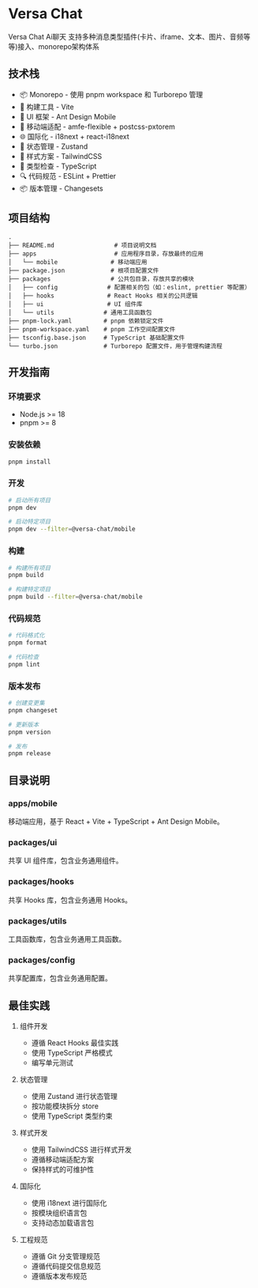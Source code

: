 # Versa Chat

Versa Chat Ai聊天 支持多种消息类型插件(卡片、iframe、文本、图片、音频等等)接入、monorepo架构体系

## 技术栈

- 📦 Monorepo - 使用 pnpm workspace 和 Turborepo 管理
- 🚀 构建工具 - Vite
- 🎨 UI 框架 - Ant Design Mobile
- 📱 移动端适配 - amfe-flexible + postcss-pxtorem
- 🌐 国际化 - i18next + react-i18next
- 🎯 状态管理 - Zustand
- 🎨 样式方案 - TailwindCSS
- 📝 类型检查 - TypeScript
- 🔍 代码规范 - ESLint + Prettier
- 📦 版本管理 - Changesets

## 项目结构

```
.
├── README.md                 # 项目说明文档
├── apps                      # 应用程序目录，存放最终的应用
│   └── mobile               # 移动端应用
├── package.json             # 根项目配置文件
├── packages                 # 公共包目录，存放共享的模块
│   ├── config              # 配置相关的包（如：eslint, prettier 等配置）
│   ├── hooks               # React Hooks 相关的公共逻辑
│   ├── ui                  # UI 组件库
│   └── utils              # 通用工具函数包
├── pnpm-lock.yaml         # pnpm 依赖锁定文件
├── pnpm-workspace.yaml    # pnpm 工作空间配置文件
├── tsconfig.base.json     # TypeScript 基础配置文件
└── turbo.json             # Turborepo 配置文件，用于管理构建流程
```

## 开发指南

### 环境要求

- Node.js >= 18
- pnpm >= 8

### 安装依赖

```bash
pnpm install
```

### 开发

```bash
# 启动所有项目
pnpm dev

# 启动特定项目
pnpm dev --filter=@versa-chat/mobile
```

### 构建

```bash
# 构建所有项目
pnpm build

# 构建特定项目
pnpm build --filter=@versa-chat/mobile
```

### 代码规范

```bash
# 代码格式化
pnpm format

# 代码检查
pnpm lint
```

### 版本发布

```bash
# 创建变更集
pnpm changeset

# 更新版本
pnpm version

# 发布
pnpm release
```

## 目录说明

### apps/mobile

移动端应用，基于 React + Vite + TypeScript + Ant Design Mobile。

### packages/ui

共享 UI 组件库，包含业务通用组件。

### packages/hooks

共享 Hooks 库，包含业务通用 Hooks。

### packages/utils

工具函数库，包含业务通用工具函数。

### packages/config

共享配置库，包含业务通用配置。

## 最佳实践

1. 组件开发

   - 遵循 React Hooks 最佳实践
   - 使用 TypeScript 严格模式
   - 编写单元测试

2. 状态管理

   - 使用 Zustand 进行状态管理
   - 按功能模块拆分 store
   - 使用 TypeScript 类型约束

3. 样式开发

   - 使用 TailwindCSS 进行样式开发
   - 遵循移动端适配方案
   - 保持样式的可维护性

4. 国际化

   - 使用 i18next 进行国际化
   - 按模块组织语言包
   - 支持动态加载语言包

5. 工程规范
   - 遵循 Git 分支管理规范
   - 遵循代码提交信息规范
   - 遵循版本发布规范
